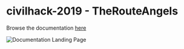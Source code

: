 # civilhack-2019 - TheRouteAngels

Browse the documentation
[here](https://amirlb.github.io/civilhack-2019/)

![Documentation Landing Page](../master/TheRouteAngelsDocumentation.jpg)
